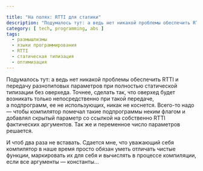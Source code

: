 ```yaml
---

title: "На полях: RTTI для статики"
description: "Подумалось тут: а ведь нет никакой проблемы обеспечить RTTI и передачу разнотиповых параметров при полностью статической типизации без оверхеда."
category: [ tech, programming, abs ]
tags:
  - размышлизмы
  - языки программирования
  - RTTI
  - статическая типизация
  - оптимизация
---
```

Подумалось тут: а ведь нет никакой проблемы обеспечить RTTI и передачу разнотиповых параметров при полностью статической
типизации без оверхеда. Точнее, сделать так, что оверхед будет возникать только непосредственно при такой передаче,
а подпрограмм, ее не использующих, никак не коснется. Всего-то надо — чтобы компилятор помечал такие подпрограммы неким
флагом и добавлял скрытый параметр со ссылкой на собственно RTTI фактических аргументов. Так же и переменное число
параметров решается.

И чтоб два раза не вставать. Сдается мне, что уважающий себя компилятор в наше время просто обязан уметь отличать чистые
функции, маркировать их для себя и вычислять в процессе компиляции, если все аргументы — константы...
